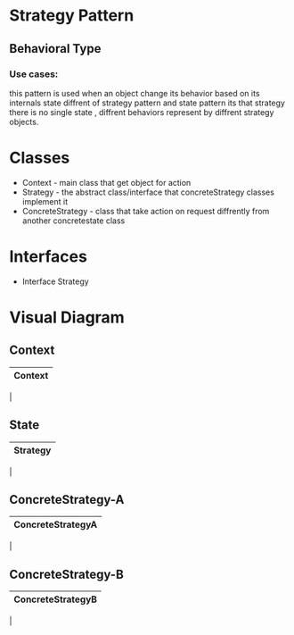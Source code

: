 # Strategy Pattern

## Behavioral Type  

### Use cases:
this pattern is used when an object change its behavior based on its internals state
diffrent of strategy pattern and state pattern its that strategy there is no single state , diffrent behaviors represent by diffrent strategy objects.

# Classes
- Context - main class that get object for action
- Strategy   - the abstract class/interface that concreteStrategy classes implement it 
- ConcreteStrategy - class that take action on request diffrently from another concretestate class

# Interfaces
- Interface Strategy


# Visual Diagram

## Context

| Context 
| ------
| 

## State

| Strategy
| ------
| 

## ConcreteStrategy-A

| ConcreteStrategyA
| ------
| 

## ConcreteStrategy-B

| ConcreteStrategyB
| ------
| 
